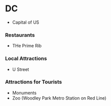 # DC
- Capital of US

### Restaurants
- THe Prime Rib

### Local Attractions
- U Street

### Attractions for Tourists
- Monuments
- Zoo (Woodley Park Metro Station on Red Line)

